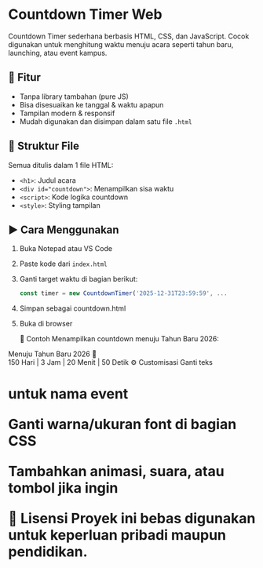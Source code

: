 # Countdown Timer Web

Countdown Timer sederhana berbasis HTML, CSS, dan JavaScript. Cocok digunakan untuk menghitung waktu menuju acara seperti tahun baru, launching, atau event kampus.

## 🔧 Fitur

- Tanpa library tambahan (pure JS)
- Bisa disesuaikan ke tanggal & waktu apapun
- Tampilan modern & responsif
- Mudah digunakan dan disimpan dalam satu file `.html`

## 📁 Struktur File

Semua ditulis dalam 1 file HTML:

- `<h1>`: Judul acara
- `<div id="countdown">`: Menampilkan sisa waktu
- `<script>`: Kode logika countdown
- `<style>`: Styling tampilan

## ▶️ Cara Menggunakan

1. Buka Notepad atau VS Code
2. Paste kode dari `index.html`
3. Ganti target waktu di bagian berikut:
   ```js
   const timer = new CountdownTimer('2025-12-31T23:59:59', ...
4. Simpan sebagai countdown.html
5. Buka di browser

   🧪 Contoh
Menampilkan countdown menuju Tahun Baru 2026:

Menuju Tahun Baru 2026 🎉  
150 Hari  |  3 Jam  |  20 Menit  |  50 Detik
⚙️ Customisasi
Ganti teks <h1> untuk nama event

Ganti warna/ukuran font di bagian CSS

Tambahkan animasi, suara, atau tombol jika ingin

📜 Lisensi
Proyek ini bebas digunakan untuk keperluan pribadi maupun pendidikan.

